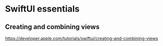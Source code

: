 #  SwiftUI essentials
## Creating and combining views

https://developer.apple.com/tutorials/swiftui/creating-and-combining-views
